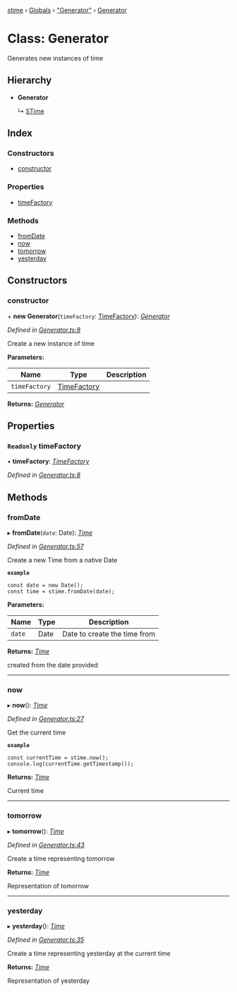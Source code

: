 [stime](../README.md) › [Globals](../globals.md) › ["Generator"](../modules/_generator_.md) › [Generator](_generator_.generator.md)

# Class: Generator

Generates new instances of time

## Hierarchy

* **Generator**

  ↳ [STime](_stime_.stime.md)

## Index

### Constructors

* [constructor](_generator_.generator.md#constructor)

### Properties

* [timeFactory](_generator_.generator.md#readonly-timefactory)

### Methods

* [fromDate](_generator_.generator.md#fromdate)
* [now](_generator_.generator.md#now)
* [tomorrow](_generator_.generator.md#tomorrow)
* [yesterday](_generator_.generator.md#yesterday)

## Constructors

###  constructor

\+ **new Generator**(`timeFactory`: [TimeFactory](_timefactory_.timefactory.md)): *[Generator](_generator_.generator.md)*

*Defined in [Generator.ts:8](https://github.com/TerenceJefferies/STime/blob/4756054/src/Generator.ts#L8)*

Create a new instance of time

**Parameters:**

Name | Type | Description |
------ | ------ | ------ |
`timeFactory` | [TimeFactory](_timefactory_.timefactory.md) |   |

**Returns:** *[Generator](_generator_.generator.md)*

## Properties

### `Readonly` timeFactory

• **timeFactory**: *[TimeFactory](_timefactory_.timefactory.md)*

*Defined in [Generator.ts:8](https://github.com/TerenceJefferies/STime/blob/4756054/src/Generator.ts#L8)*

## Methods

###  fromDate

▸ **fromDate**(`date`: Date): *[Time](_time_.time.md)*

*Defined in [Generator.ts:57](https://github.com/TerenceJefferies/STime/blob/4756054/src/Generator.ts#L57)*

Create a new Time from a native Date

**`example`** 
```
const date = new Date();
const time = stime.fromDate(date);
```

**Parameters:**

Name | Type | Description |
------ | ------ | ------ |
`date` | Date | Date to create the time from |

**Returns:** *[Time](_time_.time.md)*

created from the date provided

___

###  now

▸ **now**(): *[Time](_time_.time.md)*

*Defined in [Generator.ts:27](https://github.com/TerenceJefferies/STime/blob/4756054/src/Generator.ts#L27)*

Get the current time

**`example`** 
```
const currentTime = stime.now();
console.log(currentTime.getTimestamp());
```

**Returns:** *[Time](_time_.time.md)*

Current time

___

###  tomorrow

▸ **tomorrow**(): *[Time](_time_.time.md)*

*Defined in [Generator.ts:43](https://github.com/TerenceJefferies/STime/blob/4756054/src/Generator.ts#L43)*

Create a time representing tomorrow

**Returns:** *[Time](_time_.time.md)*

Representation of tomorrow

___

###  yesterday

▸ **yesterday**(): *[Time](_time_.time.md)*

*Defined in [Generator.ts:35](https://github.com/TerenceJefferies/STime/blob/4756054/src/Generator.ts#L35)*

Create a time representing yesterday at the current time

**Returns:** *[Time](_time_.time.md)*

Representation of yesterday
